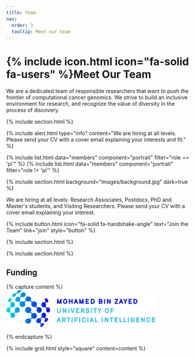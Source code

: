 ```yaml
---
title: Team
nav:
  order: 3
  tooltip: Meet our team
---
```


# {% include icon.html icon="fa-solid fa-users" %}Meet Our Team
We are a dedicated team of responsible researchers that want to push the frontier of computational cancer genomics. We strive to build an inclusive environment for research, and recognize the value of diversity in the process of discovery.

{% include section.html %}

{%
  include alert.html
  type="info"
  content="We are hiring at all levels. Please send your CV with a cover email explaining your interests and fit."
%}

{% include list.html data="members" component="portrait" filter="role == 'pi'" %}
{% include list.html data="members" component="portrait" filter="role != 'pi'" %}

{% include section.html background="images/background.jpg" dark=true %}


We are hiring at all levels: Research Associates, Postdocs, PhD and Master's students, and Visiting Researchers. Please send your CV with a cover email explaining your interest.

{%
  include button.html
  icon="fa-solid fa-handshake-angle"
  text="Join the Team"
  link="join"
  style="button"
%}

{% include section.html %}


{% include section.html %}

## Funding

{% capture content %}
[![MBZUAI](/images/mbzuai_logo.png)](https://mbzuai.ac.ae)

{% endcapture %}

{% include grid.html style="square" content=content %}
